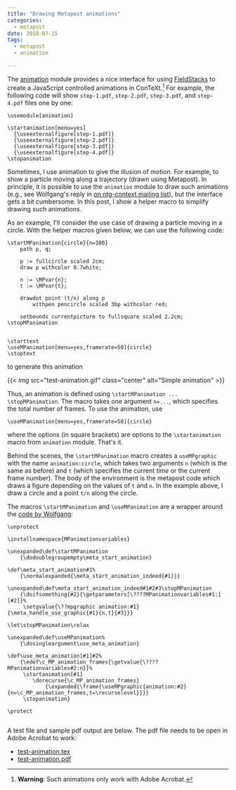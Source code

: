 ```yaml
---
title: "Drawing Metapost animations"
categories:
  - metapost
date: 2018-07-15
tags:
  - metapost
  - animation

---
```


The [animation] module provides a nice interface for using
[FieldStacks][widgets] to create a JavaScript controlled animations in
ConTeXt.[^1] For example, the following code will show `step-1.pdf`,
`step-2.pdf`, `step-3.pdf`, and `step-4.pdf` files one by one:

<!--
\usemodule[animation]

\startanimation[menu=yes]
  {\useexternalfigure[step-1]}
  {\useexternalfigure[step-2]}
  {\useexternalfigure[step-3]}
  {\useexternalfigure[step-4]}
\stopanimation
-->

<pre><code><span class="Statement">\usemodule</span><span class="Delimiter">[</span>animation<span class="Delimiter">]</span>

<span class="Statement">\startanimation</span><span class="Delimiter">[</span>menu=yes<span class="Delimiter">]</span>
  <span class="Delimiter">{</span><span class="Statement">\useexternalfigure</span><span class="Delimiter">[</span>step-1.pdf<span class="Delimiter">]}</span>
  <span class="Delimiter">{</span><span class="Statement">\useexternalfigure</span><span class="Delimiter">[</span>step-2.pdf<span class="Delimiter">]}</span>
  <span class="Delimiter">{</span><span class="Statement">\useexternalfigure</span><span class="Delimiter">[</span>step-3.pdf<span class="Delimiter">]}</span>
  <span class="Delimiter">{</span><span class="Statement">\useexternalfigure</span><span class="Delimiter">[</span>step-4.pdf<span class="Delimiter">]}</span>
<span class="Statement">\stopanimation</span>
</code></pre>

[widgets]: http://www.pragma-ade.com/general/manuals/mwidget-s.pdf
[animation]: http://wiki.contextgarden.net/Animation#Using_the_animation_module
[^1]: **Warning**: Such animations only work with Adobe Acrobat. 

Sometimes, I use animation to give the illusion of motion. For example, to
show a particle moving along a trajectory (drawn using Metapost). In
principle, it is possible to use the `animation` module to draw such
animations (e.g., see Wolfgang's reply in [on ntg-context mailing list][thread]), but the
interface gets a bit cumbersome. In this post, I show a helper macro to
simplify drawing such animations.

[thread]: https://mailman.ntg.nl/pipermail/ntg-context/2013/070769.html

<!--more-->

As an example, I'll consider the use case of drawing a particle moving in a
circle. With the helper macros given below, we can use the following code:

<!--
\startMPanimation{circle}{n=100}
    path p, q;

    p := fullcircle scaled 2cm;
    draw p withcolor 0.7white;

    n := \MPvar{n};
    t := \MPvar{t};

    drawdot point along p
        withpen pencircle scaled 3bp withcolor red;

    setbounds currentpicture to fullsquare scaled 2.2cm;
\stopMPanimation

\starttext
\useMPanimation[menu=yes,framerate=20]{circle}
\stoptext
-->

<pre><code><span class="Identifier">\startMPanimation</span>{circle}{n=<span class="Number">100</span>}
    <span class="Type">path</span> p, q;

    p := <span class="Constant">fullcircle</span> <span class="Statement">scaled</span> <span class="Number">2cm</span>;
    <span class="Function">draw</span> p <span class="Statement">withcolor</span> <span class="Number">0.7</span><span class="Constant">white</span>;

    n := \MPvar{n};
    t := \MPvar{t};

    <span class="Function">drawdot</span> <span class="Statement">point</span> (t/n) along p
        <span class="Statement">withpen</span> <span class="Statement">pencircle</span> <span class="Statement">scaled</span> <span class="Number">3bp</span> <span class="Statement">withcolor</span> <span class="Constant">red</span>;

    <span class="Statement">setbounds</span> <span class="Identifier">currentpicture</span> <span class="Statement">to</span> fullsquare <span class="Statement">scaled</span> <span class="Number">2.2cm</span>;
<span class="Identifier">\stopMPanimation</span>


<span class="PreProc">\starttext</span>
<span class="Identifier">\useMPanimation</span><span class="Delimiter">[</span><span class="Type">menu=yes,framerate=50</span><span class="Delimiter">]{</span>circle<span class="Delimiter">}</span>
<span class="PreProc">\stoptext</span>
</code></pre>

to generate this animation

{{< img src="test-animation.gif" class="center" alt="Simple animation" >}}

Thus, an animation is defined using `\startMPanimation ... \stopMPanimation`.
The macro takes one argument `n=...`, which specifies the total number of
frames. To use the animation, use

<pre><code><span class="Identifier">\useMPanimation</span><span class="Delimiter">[</span><span class="Type">menu=yes,framerate=50</span><span class="Delimiter">]{</span>circle<span class="Delimiter">}</span>
</code></pre>

where the options (in square brackets) are options to the `\startanimation`
macro from `animation` module. That's it.

Behind the scenes, the `\startMPanimation` macro creates a `useMPgraphic` with
the name `animation:circle`, which takes two arguments `n` (which is the same
as before) and `t` (which specifies the current _time_ or the current frame
number). The body of the environment is the metapost code which draws a figure
depending on the values of `t` and `n`. In the example above, I draw a circle
and a point `t/n` along the circle. 

The macros `\startMPanimation` and `\useMPanimation` are a wrapper around the
[code by Wolfgang][thread]:

<pre><code><span class="Character">\unprotect</span>

<span class="Statement">\installnamespace</span><span class="Delimiter">{</span>MPanimationvariables<span class="Delimiter">}</span>

<span class="Character">\unexpanded\def</span><span class="Identifier">\startMPanimation</span>
    {\dodoublegroupempty\meta_start_animation}

\<span class="Statement">def</span>\meta_start_animation#<span class="Number">1</span><span class="Comment">%</span>
    {\normalexpanded{\meta_start_animation_indeed{#<span class="Number">1</span>}}}

\unexpanded\<span class="Statement">def</span>\meta_start_animation_indeed#<span class="Number">1</span>#<span class="Number">2</span>#<span class="Number">3</span><span class="Identifier">\stopMPanimation</span>
    <span class="Delimiter">{</span><span class="Statement">\doifsomething</span><span class="Delimiter">{</span>#2<span class="Delimiter">}{</span><span class="Statement">\getparameters</span><span class="Delimiter">[</span>\????MPanimationvariables#1:<span class="Delimiter">][</span>#2<span class="Delimiter">]}</span><span class="Comment">%</span>
     <span class="Statement">\setgvalue</span><span class="Delimiter">{</span>\??mpgraphic animation:#1<span class="Delimiter">}{</span><span class="Statement">\meta_handle_use_graphic</span><span class="Delimiter">{</span>#1<span class="Delimiter">}{</span>n,t<span class="Delimiter">}{</span>#3<span class="Delimiter">}}}</span>

<span class="Character">\let</span><span class="Keyword">\stopMPanimation</span><span class="Statement">\relax</span>

<span class="Character">\unexpanded\def</span><span class="Identifier">\useMPanimation</span><span class="Comment">%</span>
    <span class="Delimiter">{</span><span class="Statement">\dosingleargument</span><span class="Identifier">\use</span>_meta_animation<span class="Delimiter">}</span>

<span class="Character">\def</span><span class="Identifier">\use</span>_meta_animation<span class="Delimiter">[</span>#1<span class="Delimiter">]</span>#2<span class="Comment">%</span>
    <span class="Delimiter">{</span><span class="Statement">\edef\c_MP_animation_frames</span><span class="Delimiter">{</span><span class="Statement">\getvalue</span><span class="Delimiter">{</span>\????MPanimationvariables#2:n<span class="Delimiter">}}</span><span class="Comment">%</span>
     <span class="Keyword">\startanimation</span><span class="Delimiter">[</span><span class="Type">#1</span><span class="Delimiter">]</span>
<span class="Delimiter">        </span><span class="Statement">\dorecurse</span><span class="Delimiter">{</span><span class="Statement">\c_MP_animation_frames</span><span class="Delimiter">}</span>
            <span class="Delimiter">{</span><span class="Statement">\expanded</span><span class="Delimiter">{</span><span class="Statement">\frame</span><span class="Delimiter">{</span><span class="Identifier">\useMPgraphic</span><span class="Delimiter">{</span>animation:#2<span class="Delimiter">}{</span>n=<span class="Statement">\c_MP_animation_frames</span>,t=<span class="Statement">\recurselevel</span><span class="Delimiter">}}}}</span>
     <span class="Keyword">\stopanimation</span><span class="Delimiter">}</span>

<span class="Character">\protect</span>

</code></pre>

A test file and sample pdf output are below. The pdf file needs to be open in
Adobe Acrobat to work:

* [test-animation.tex](test-animation.tex)
* [test-animation.pdf](test-animation.pdf)

